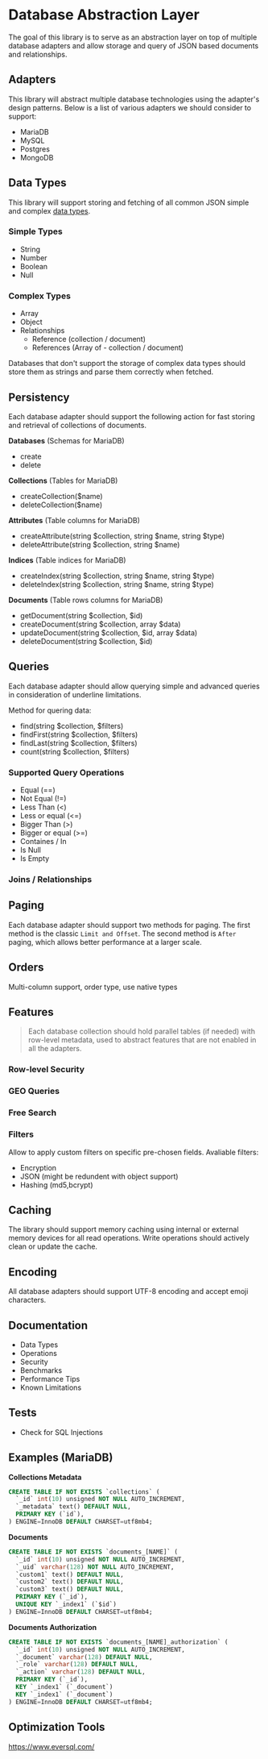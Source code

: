 # Database Abstraction Layer

The goal of this library is to serve as an abstraction layer on top of multiple database adapters and allow storage and query of JSON based documents and relationships.

## Adapters

This library will abstract multiple database technologies using the adapter's design patterns. Below is a list of various adapters we should consider to support:
* MariaDB
* MySQL
* Postgres
* MongoDB

## Data Types

This library will support storing and fetching of all common JSON simple and complex [data types](https://restfulapi.net/json-data-types/).

### Simple Types

* String
* Number
* Boolean
* Null

### Complex Types
* Array
* Object
* Relationships
  * Reference (collection / document)
  * References (Array of - collection / document)

Databases that don't support the storage of complex data types should store them as strings and parse them correctly when fetched.

## Persistency

Each database adapter should support the following action for fast storing and retrieval of collections of documents.

**Databases** (Schemas for MariaDB)
* create
* delete

**Collections** (Tables for MariaDB)
* createCollection($name)
* deleteCollection($name)

**Attributes** (Table columns for MariaDB)
* createAttribute(string $collection, string $name, string $type)
* deleteAttribute(string $collection, string $name)

**Indices** (Table indices for MariaDB)
* createIndex(string $collection, string $name, string $type)
* deleteIndex(string $collection, string $name, string $type)

**Documents** (Table rows columns for MariaDB)
* getDocument(string $collection, $id)
* createDocument(string $collection, array $data)
* updateDocument(string $collection, $id, array $data)
* deleteDocument(string $collection, $id)

## Queries

Each database adapter should allow querying simple and advanced queries in consideration of underline limitations.

Method for quering data:
* find(string $collection, $filters)
* findFirst(string $collection, $filters)
* findLast(string $collection, $filters)
* count(string $collection, $filters)

### Supported Query Operations
* Equal (==)
* Not Equal (!=)
* Less Than (<)
* Less or equal (<=)
* Bigger Than (>)
* Bigger or equal (>=)
* Containes / In
* Is Null
* Is Empty

### Joins / Relationships

## Paging

Each database adapter should support two methods for paging. The first method is the classic `Limit and Offset`. The second method is `After` paging, which allows better performance at a larger scale.

## Orders

Multi-column support, order type, use native types

## Features

> Each database collection should hold parallel tables (if needed) with row-level metadata, used to abstract features that are not enabled in all the adapters.

### Row-level Security

### GEO Queries

### Free Search

### Filters

Allow to apply custom filters on specific pre-chosen fields. Avaliable filters:

* Encryption
* JSON (might be redundent with object support)
* Hashing (md5,bcrypt)

## Caching

The library should support memory caching using internal or external memory devices for all read operations. Write operations should actively clean or update the cache.

## Encoding

All database adapters should support UTF-8 encoding and accept emoji characters.

## Documentation

* Data Types
* Operations
* Security
* Benchmarks
* Performance Tips
* Known Limitations

## Tests

* Check for SQL Injections

## Examples (MariaDB)

**Collections Metadata**

```sql
CREATE TABLE IF NOT EXISTS `collections` (
  `_id` int(10) unsigned NOT NULL AUTO_INCREMENT,
  `_metadata` text() DEFAULT NULL,
  PRIMARY KEY (`id`),
) ENGINE=InnoDB DEFAULT CHARSET=utf8mb4;
```

**Documents**

```sql
CREATE TABLE IF NOT EXISTS `documents_[NAME]` (
  `_id` int(10) unsigned NOT NULL AUTO_INCREMENT,
  `_uid` varchar(128) NOT NULL AUTO_INCREMENT,
  `custom1` text() DEFAULT NULL,
  `custom2` text() DEFAULT NULL,
  `custom3` text() DEFAULT NULL,
  PRIMARY KEY (`_id`),
  UNIQUE KEY `_index1` (`$id`)
) ENGINE=InnoDB DEFAULT CHARSET=utf8mb4;
```

**Documents Authorization**

```sql
CREATE TABLE IF NOT EXISTS `documents_[NAME]_authorization` (
  `_id` int(10) unsigned NOT NULL AUTO_INCREMENT,
  `_document` varchar(128) DEFAULT NULL,
  `_role` varchar(128) DEFAULT NULL,
  `_action` varchar(128) DEFAULT NULL,
  PRIMARY KEY (`_id`),
  KEY `_index1` (`_document`)
  KEY `_index1` (`_document`)
) ENGINE=InnoDB DEFAULT CHARSET=utf8mb4;
``` 

## Optimization Tools

https://www.eversql.com/